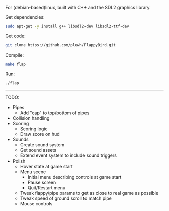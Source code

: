 For (debian-based)linux, built with C++ and the SDL2 graphics library.

Get dependencies: 
```sh
sudo apt-get -y install g++ libsdl2-dev libsdl2-ttf-dev
```

Get code: 
```sh
git clone https://github.com/plewh/FlappyBird.git
```

Compile: 
```sh
make flap
```

Run: 
```sh
./flap
```

---

TODO:

* Pipes
	* Add "cap" to top/bottom of pipes
* Collision handling
* Scoring
	* Scoring logic
	* Draw score on hud
* Sounds
	* Create sound system
	* Get sound assets
	* Extend event system to include sound triggers
* Polish
	* Hover state at game start
	* Menu scene
		* Initial menu describing controls at game start
		* Pause screen
		* Quit/Restart menu
	* Tweak flappy/pipe params to get as close to real game as possible
	* Tweak speed of ground scroll to match pipe
	* Mouse controls
